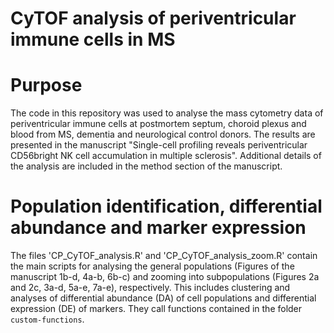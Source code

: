 # CyTOF analysis of periventricular immune cells in MS

# Purpose

The code in this repository was used to analyse the mass cytometry data of periventricular immune cells at postmortem septum, choroid plexus and blood from MS, dementia and neurological control donors. The results are presented in the manuscript "Single-cell profiling reveals periventricular CD56bright NK cell accumulation in multiple sclerosis". Additional details of the analysis are included in the method section of the manuscript.



# Population identification, differential abundance and marker expression
The files 'CP_CyTOF_analysis.R' and 'CP_CyTOF_analysis_zoom.R' contain the main scripts for analysing the general populations (Figures of the manuscript 1b-d, 4a-b, 6b-c) and zooming into subpopulations (Figures 2a and 2c, 3a-d, 5a-e, 7a-e), respectively. This includes clustering and analyses of differential abundance (DA) of cell populations and differential expression (DE) of markers. They call functions contained in the folder `custom-functions`.
